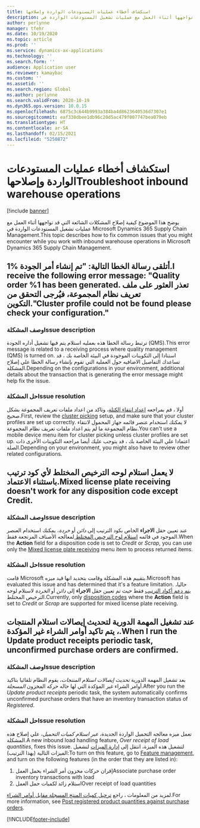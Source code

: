 ```yaml
---
title: استكشاف أخطاء ‏‫عمليات المستودعات الواردة‬ وإصلاحها
description: يوضح هذا الموضوع كيفية إصلاح المشكلات الشائعة التي قد تواجهها أثناء العمل مع عمليات تشغيل المستودعات الواردة في Microsoft Dynamics 365 Supply Chain Management.
author: perlynne
manager: tfehr
ms.date: 10/19/2020
ms.topic: article
ms.prod: ''
ms.service: dynamics-ax-applications
ms.technology: ''
ms.search.form: ''
audience: Application user
ms.reviewer: kamaybac
ms.custom: ''
ms.assetid: ''
ms.search.region: Global
ms.author: perlynne
ms.search.validFrom: 2020-10-19
ms.dyn365.ops.version: 10.0.15
ms.openlocfilehash: 6875c3c644b9993a384ba4d8623640536d7307e1
ms.sourcegitcommit: eaf330dbee1db96c20d5ac479f007747bea079eb
ms.translationtype: HT
ms.contentlocale: ar-SA
ms.lasthandoff: 02/15/2021
ms.locfileid: "5250872"
---
```

# <a name="troubleshoot-inbound-warehouse-operations"></a><span data-ttu-id="10af2-103">استكشاف أخطاء ‏‫عمليات المستودعات الواردة‬ وإصلاحها</span><span class="sxs-lookup"><span data-stu-id="10af2-103">Troubleshoot inbound warehouse operations</span></span>

[!include [banner](../includes/banner.md)]

<span data-ttu-id="10af2-104">يوضح هذا الموضوع كيفية إصلاح المشكلات الشائعة التي قد تواجهها أثناء العمل مع عمليات تشغيل المستودعات الواردة في Microsoft Dynamics 365 Supply Chain Management.</span><span class="sxs-lookup"><span data-stu-id="10af2-104">This topic describes how to fix common issues that you might encounter while you work with inbound warehouse operations in Microsoft Dynamics 365 Supply Chain Management.</span></span>

## <a name="i-receive-the-following-error-message-quality-order-1-has-been-generated-cluster-profile-could-not-be-found-please-check-your-configuration"></a><span data-ttu-id="10af2-105">أتلقى رسالة الخطا التالية: "تم إنشاء أمر الجودة %1.</span><span class="sxs-lookup"><span data-stu-id="10af2-105">I receive the following error message: "Quality order %1 has been generated.</span></span> <span data-ttu-id="10af2-106">تعذر العثور على ملف تعريف نظام المجموعة، فيُرجى التحقق من التكوين."</span><span class="sxs-lookup"><span data-stu-id="10af2-106">Cluster profile could not be found please check your configuration."</span></span>

### <a name="issue-description"></a><span data-ttu-id="10af2-107">وصف المشكلة</span><span class="sxs-lookup"><span data-stu-id="10af2-107">Issue description</span></span>

<span data-ttu-id="10af2-108">ترتبط رسالة الخطا هذه بعمليه استلام يتم فيها تشغيل أداره الجودة (QMS).</span><span class="sxs-lookup"><span data-stu-id="10af2-108">This error message is related to a receiving process where quality management (QMS) is turned on.</span></span> <span data-ttu-id="10af2-109">استنادا إلى التكوينات الموجودة في البيئة الخاصة بك ، قد تساعدك التفاصيل الاضافيه حول العملية التي تقوم بإنشاء رسالة الخطا علي إصلاح المشكلة.</span><span class="sxs-lookup"><span data-stu-id="10af2-109">Depending on the configurations in your environment, additional details about the transaction that is generating the error message might help fix the issue.</span></span>

### <a name="issue-resolution"></a><span data-ttu-id="10af2-110">حل المشكلة</span><span class="sxs-lookup"><span data-stu-id="10af2-110">Issue resolution</span></span>

<span data-ttu-id="10af2-111">أولا ، قم بمراجعه [اعداد انتقاء الكتلة](set-up-cluster-picking.md)، وتاكد من اعداد ملفات تعريف المجموعة بشكل صحيح.</span><span class="sxs-lookup"><span data-stu-id="10af2-111">First, review the [cluster picking](set-up-cluster-picking.md) setup, and make sure that your cluster profiles are set up correctly.</span></span> <span data-ttu-id="10af2-112">لا يمكنك استخدام عنصر قائمه جهاز المحمول لانتقاء نظام المجموعة ما لم يتم اعداد ملفات تعريف نظام المجموعة.</span><span class="sxs-lookup"><span data-stu-id="10af2-112">You can't use a mobile device menu item for cluster picking unless cluster profiles are set up.</span></span> <span data-ttu-id="10af2-113">اعتمادا علي البيئة الخاصة بك ، قد يتوجب عليك أيضا مراجعه التكوينات الأخرى ذات الصلة.</span><span class="sxs-lookup"><span data-stu-id="10af2-113">Depending on your environment, you might also have to review other related configurations.</span></span>

## <a name="mixed-license-plate-receiving-doesnt-work-for-any-disposition-code-except-credit"></a><span data-ttu-id="10af2-114">لا يعمل استلام لوحه الترخيص المختلط لأي كود ترتيب باستثناء الاعتماد.</span><span class="sxs-lookup"><span data-stu-id="10af2-114">Mixed license plate receiving doesn't work for any disposition code except Credit.</span></span>

### <a name="issue-description"></a><span data-ttu-id="10af2-115">وصف المشكلة</span><span class="sxs-lookup"><span data-stu-id="10af2-115">Issue description</span></span>

<span data-ttu-id="10af2-116">عند تعيين حقل **الاجراء** الخاص بكود الترتيب إلى *دائن* أو *خردة*، يمكنك استخدام العنصر الموجود في قائمه [استلام لوح الترخيص المختلط ](mixed-license-plate-receiving.md) لمعالجه الأصناف المرتجعة فقط.</span><span class="sxs-lookup"><span data-stu-id="10af2-116">When the **Action** field for a disposition code is set to *Credit* or *Scrap*, you can use only the [Mixed license plate receiving](mixed-license-plate-receiving.md) menu item to process returned items.</span></span>

### <a name="issue-resolution"></a><span data-ttu-id="10af2-117">حل المشكلة</span><span class="sxs-lookup"><span data-stu-id="10af2-117">Issue resolution</span></span>

<span data-ttu-id="10af2-118">قامت Microsoft بتقييم هذه المشكلة وقامت بتحديد انها قيد ميزه.</span><span class="sxs-lookup"><span data-stu-id="10af2-118">Microsoft has evaluated this issue and has determined that it's a feature limitation.</span></span> <span data-ttu-id="10af2-119">حاليا، [يتم دعم أكواد الترتيب](../service-management/set-up-disposition-codes.md) فقط حيث تم تعيين حقل **الاجراء** إلى *دائن* أو *الخردة* لاستلام لوحه الترخيص المختلط.</span><span class="sxs-lookup"><span data-stu-id="10af2-119">Currently, only [disposition codes](../service-management/set-up-disposition-codes.md) where the **Action** field is set to *Credit* or *Scrap* are supported for mixed license plate receiving.</span></span>

## <a name="when-i-run-the-update-product-receipts-periodic-task-unconfirmed-purchase-orders-are-confirmed"></a><span data-ttu-id="10af2-120">عند تشغيل المهمة الدورية لتحديث إيصالات استلام المنتجات ، يتم تاكيد أوامر الشراء غير المؤكدة.</span><span class="sxs-lookup"><span data-stu-id="10af2-120">When I run the Update product receipts periodic task, unconfirmed purchase orders are confirmed.</span></span>

### <a name="issue-description"></a><span data-ttu-id="10af2-121">وصف المشكلة</span><span class="sxs-lookup"><span data-stu-id="10af2-121">Issue description</span></span>

<span data-ttu-id="10af2-122">بعد تشغيل المهمة الدورية *تحديث إيصالات استلام المنتجات*، يقوم النظام تلقائيا بتاكيد أوامر الشراء غير المؤكدة التي لها حاله حركه المخزون *المسجلة*.</span><span class="sxs-lookup"><span data-stu-id="10af2-122">After you run the *Update product receipts* periodic task, the system automatically confirms unconfirmed purchase orders that have an inventory transaction status of *Registered*.</span></span>

### <a name="issue-resolution"></a><span data-ttu-id="10af2-123">حل المشكلة</span><span class="sxs-lookup"><span data-stu-id="10af2-123">Issue resolution</span></span>

<span data-ttu-id="10af2-124">تعمل ميزه معالجه التحميل الواردة الجديدة، *عبر استلام كميات التحميل*، علي إصلاح هذه المشكلة.</span><span class="sxs-lookup"><span data-stu-id="10af2-124">A new inbound load handling feature, *Over receipt of load quantities*, fixes this issue.</span></span> <span data-ttu-id="10af2-125">لتشغيل هذه الميزة، انتقل إلى [إدارة الميزات](../../fin-ops-core/fin-ops/get-started/feature-management/feature-management-overview.md) لتشغيل الميزات التالية (بهذا الترتيب):</span><span class="sxs-lookup"><span data-stu-id="10af2-125">To turn on this feature, go to [Feature management](../../fin-ops-core/fin-ops/get-started/feature-management/feature-management-overview.md), and turn on the following features (in the order that they are listed in):</span></span>

1. <span data-ttu-id="10af2-126">إقران حركات مخزون أمر الشراء بحمل العمل</span><span class="sxs-lookup"><span data-stu-id="10af2-126">Associate purchase order inventory transactions with load</span></span>
1. <span data-ttu-id="10af2-127">استلام زائد لكميات حمل العمل</span><span class="sxs-lookup"><span data-stu-id="10af2-127">Over receipt of load quantities</span></span>

<span data-ttu-id="10af2-128">لمزيد من المعلومات ، راجع [ترحيل كميات المنتج المسجلة مقابل أوامر الشراء](inbound-load-handling.md#post-registered-quantities).</span><span class="sxs-lookup"><span data-stu-id="10af2-128">For more information, see [Post registered product quantities against purchase orders](inbound-load-handling.md#post-registered-quantities).</span></span>


[!INCLUDE[footer-include](../../includes/footer-banner.md)]